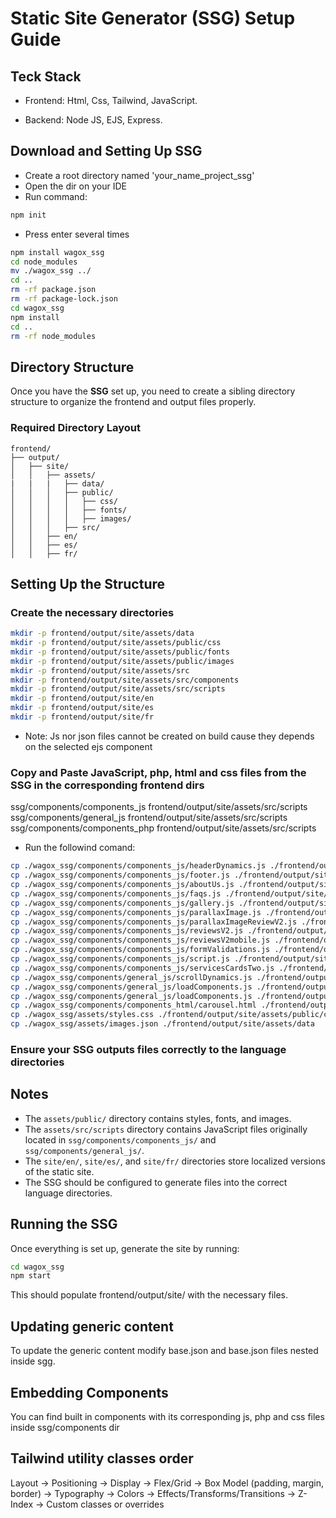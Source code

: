 # Static Site Generator (SSG) Setup Guide


## Teck Stack

- Frontend: Html, Css, Tailwind, JavaScript.

- Backend: Node JS, EJS, Express.

## Download and Setting Up SSG

- Create a root directory named  'your_name_project_ssg'
- Open the dir on your IDE
- Run command:
```sh
npm init
```
- Press enter several times
```sh
npm install wagox_ssg
cd node_modules
mv ./wagox_ssg ../
cd ..
rm -rf package.json
rm -rf package-lock.json
cd wagox_ssg
npm install
cd ..
rm -rf node_modules
```


## Directory Structure

Once you have the **SSG** set up, you need to create a sibling directory structure to organize the frontend and output files properly.


### Required Directory Layout

```plaintext
frontend/
├── output/
│   ├── site/
│   │   ├── assets/
|   |   |   ├── data/
│   │   │   ├── public/
│   │   │   │   ├── css/
│   │   │   │   ├── fonts/
│   │   │   │   ├── images/
│   │   │   ├── src/
│   │   ├── en/
│   │   ├── es/
│   │   ├── fr/
```


## Setting Up the Structure

### Create the necessary directories
```sh
mkdir -p frontend/output/site/assets/data
mkdir -p frontend/output/site/assets/public/css
mkdir -p frontend/output/site/assets/public/fonts
mkdir -p frontend/output/site/assets/public/images
mkdir -p frontend/output/site/assets/src
mkdir -p frontend/output/site/assets/src/components
mkdir -p frontend/output/site/assets/src/scripts
mkdir -p frontend/output/site/en
mkdir -p frontend/output/site/es
mkdir -p frontend/output/site/fr
```


- Note: Js nor json files cannot be created on build cause they depends on the selected ejs component

### Copy and Paste JavaScript, php, html and css files from the SSG in the corresponding frontend dirs

ssg/components/components_js frontend/output/site/assets/src/scripts
ssg/components/general_js frontend/output/site/assets/src/scripts
ssg/components/components_php frontend/output/site/assets/src/scripts

- Run the followind comand:
```sh
cp ./wagox_ssg/components/components_js/headerDynamics.js ./frontend/output/site/assets/src/scripts
cp ./wagox_ssg/components/components_js/footer.js ./frontend/output/site/assets/src/scripts
cp ./wagox_ssg/components/components_js/aboutUs.js ./frontend/output/site/assets/src/scripts
cp ./wagox_ssg/components/components_js/faqs.js ./frontend/output/site/assets/src/scripts
cp ./wagox_ssg/components/components_js/gallery.js ./frontend/output/site/assets/src/scripts
cp ./wagox_ssg/components/components_js/parallaxImage.js ./frontend/output/site/assets/src/scripts
cp ./wagox_ssg/components/components_js/parallaxImageReviewV2.js ./frontend/output/site/assets/src/scripts
cp ./wagox_ssg/components/components_js/reviewsV2.js ./frontend/output/site/assets/src/scripts
cp ./wagox_ssg/components/components_js/reviewsV2mobile.js ./frontend/output/site/assets/src/scripts
cp ./wagox_ssg/components/components_js/formValidations.js ./frontend/output/site/assets/src/scripts
cp ./wagox_ssg/components/components_js/script.js ./frontend/output/site/assets/src/scripts
cp ./wagox_ssg/components/components_js/servicesCardsTwo.js ./frontend/output/site/assets/src/scripts
cp ./wagox_ssg/components/general_js/scrollDynamics.js ./frontend/output/site/assets/src/scripts
cp ./wagox_ssg/components/general_js/loadComponents.js ./frontend/output/site/assets/src/scripts
cp ./wagox_ssg/components/general_js/loadComponents.js ./frontend/output/site/assets/src/scripts
cp ./wagox_ssg/components/components_html/carousel.html ./frontend/output/site/assets/src/components
cp ./wagox_ssg/assets/styles.css ./frontend/output/site/assets/public/css
cp ./wagox_ssg/assets/images.json ./frontend/output/site/assets/data
```


### Ensure your SSG outputs files correctly to the language directories

## Notes
- The `assets/public/` directory contains styles, fonts, and images.
- The `assets/src/scripts` directory contains JavaScript files originally located in `ssg/components/components_js/` and `ssg/components/general_js/`.
- The `site/en/`, `site/es/`, and `site/fr/` directories store localized versions of the static site.
- The SSG should be configured to generate files into the correct language directories.


## Running the SSG

Once everything is set up, generate the site by running:

```sh
cd wagox_ssg 
npm start
```

This should populate frontend/output/site/ with the necessary files.


## Updating generic content

To update the generic content modify base.json and base.json files nested inside sgg.


## Embedding Components

You can find built in components with its corresponding js, php and css files inside ssg/components dir


## Tailwind utility classes order

Layout → Positioning → Display → Flex/Grid → Box Model (padding, margin, border) → Typography → Colors → Effects/Transforms/Transitions → Z-Index → Custom classes or overrides



